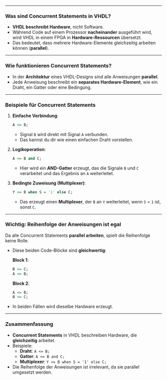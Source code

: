 

---

### **Was sind Concurrent Statements in VHDL?**
- **VHDL beschreibt Hardware**, nicht Software.  
- Während Code auf einem Prozessor **nacheinander** ausgeführt wird, wird VHDL in einem FPGA in **Hardware-Ressourcen** übersetzt.  
- Das bedeutet, dass mehrere Hardware-Elemente gleichzeitig arbeiten können (**parallel**).

---

### **Wie funktionieren Concurrent Statements?**
- In der **Architektur** eines VHDL-Designs sind alle Anweisungen **parallel**.  
- Jede Anweisung beschreibt ein **separates Hardware-Element**, wie ein Draht, ein Gatter oder eine Bedingung.

---

### **Beispiele für Concurrent Statements**

1. **Einfache Verbindung**:  
   ```vhdl
   A <= B;
   ```
   - Signal `B` wird direkt mit Signal `A` verbunden.  
   - Das kannst du dir wie einen einfachen Draht vorstellen.

2. **Logikoperation**:  
   ```vhdl
   A <= B and C;
   ```
   - Hier wird ein **AND-Gatter** erzeugt, das die Signale `B` und `C` verarbeitet und das Ergebnis an `A` weiterleitet.

3. **Bedingte Zuweisung (Multiplexer)**:  
   ```vhdl
   Y <= B when S = '1' else C;
   ```
   - Das erzeugt einen **Multiplexer**, der `B` an `Y` weiterleitet, wenn `S` = `1` ist, sonst `C`.

---

### **Wichtig: Reihenfolge der Anweisungen ist egal**
Da alle Concurrent Statements **parallel arbeiten**, spielt die Reihenfolge keine Rolle.  
- Diese beiden Code-Blöcke sind **gleichwertig**:

   **Block 1**:
   ```vhdl
   B <= C;
   A <= B;
   ```

   **Block 2**:
   ```vhdl
   A <= B;
   B <= C;
   ```

- In beiden Fällen wird dieselbe Hardware erzeugt.

---

### **Zusammenfassung**
- **Concurrent Statements** in VHDL beschreiben Hardware, die **gleichzeitig** arbeitet.  
- Beispiele:
  - **Draht**: `A <= B;`  
  - **Gatter**: `A <= B and C;`  
  - **Multiplexer**: `Y <= B when S = '1' else C;`  
- Die Reihenfolge der Anweisungen ist irrelevant, da sie parallel umgesetzt werden.  

